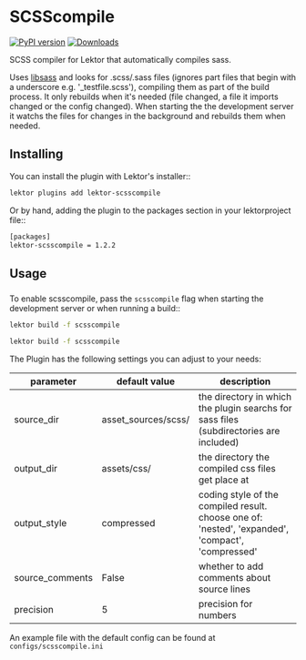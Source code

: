 # SCSScompile
[![PyPI version](https://badge.fury.io/py/lektor-scsscompile.svg)](https://badge.fury.io/py/lektor-scsscompile) [![Downloads](https://pepy.tech/badge/lektor-scsscompile)](https://pepy.tech/project/lektor-scsscompile)

SCSS compiler for Lektor that automatically compiles sass.

Uses [libsass](https://github.com/sass/libsass-python)  and looks for .scss/.sass files (ignores part files that begin with a underscore e.g. '_testfile.scss'),
compiling them as part of the build process. It only rebuilds when it's needed (file changed, a file it imports changed or the config changed). When starting the the development server it watchs the files for changes in the background and rebuilds them when needed.

## Installing

You can install the plugin with Lektor's installer::
```bash
lektor plugins add lektor-scsscompile
```

Or by hand, adding the plugin to the packages section in your lektorproject file::
```bash
[packages]
lektor-scsscompile = 1.2.2
```

## Usage
#####

To enable scsscompile, pass the `scsscompile` flag when starting the development
server or when running a build::
```bash
lektor build -f scsscompile
```
```bash
lektor build -f scsscompile
```

The Plugin has the following settings you can adjust to your needs:

|parameter      |default value      |description                                                                                       |
|---------------|-------------------|--------------------------------------------------------------------------------------------------|
|source_dir     |asset_sources/scss/| the directory in which the plugin searchs for sass files (subdirectories are included)           |
|output_dir     |assets/css/        | the directory the compiled css files get place at                                                |
|output_style   |compressed         | coding style of the compiled result. choose one of: 'nested', 'expanded', 'compact', 'compressed'|
|source_comments|False              | whether to add comments about source lines                                                       |
|precision      |5                  | precision for numbers                                                                            |

An example file with the default config can be found at `configs/scsscompile.ini`
